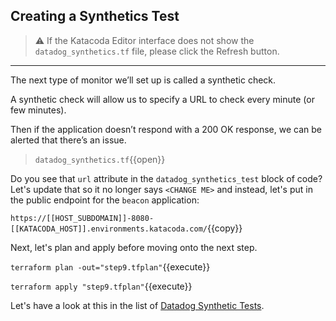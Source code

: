 ## Creating a Synthetics Test

> ⚠️ If the Katacoda Editor interface does not show the `datadog_synthetics.tf` file, please click the <i class="fa fa-sync"></i> Refresh button.

---

The next type of monitor we’ll set up is called a synthetic check.

A synthetic check will allow us to specify a URL to check every minute (or few minutes).

Then if the application doesn’t respond with a 200 OK response, we can be alerted that there’s an issue.

> `datadog_synthetics.tf`{{open}}

Do you see that `url` attribute in the `datadog_synthetics_test` block of code? Let's update that so it no longer says
`<CHANGE ME>` and instead, let's put in the public endpoint for the `beacon` application:

`https://[[HOST_SUBDOMAIN]]-8080-[[KATACODA_HOST]].environments.katacoda.com/`{{copy}}

Next, let's plan and apply before moving onto the next step.

`terraform plan -out="step9.tfplan"`{{execute}}

`terraform apply "step9.tfplan"`{{execute}}

Let's have a look at this in the list of [Datadog Synthetic Tests](https://app.datadoghq.com/synthetics/list).
